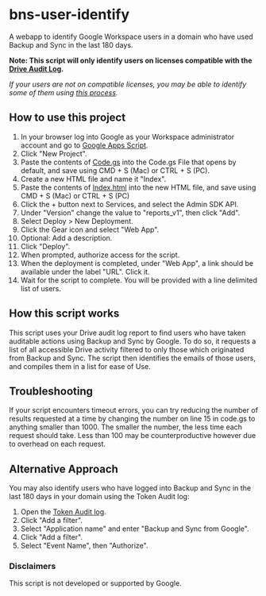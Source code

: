 # bns-user-identify
A webapp to identify Google Workspace users in a domain who have used Backup and Sync in the last 180 days.

**Note: This script will only identify users on licenses compatible with the [Drive Audit Log](https://support.google.com/a/answer/4579696).**

_If your users are not on compatible licenses, you may be able to identify some of them using [this process](README.md#Alternative-approach)._

## How to use this project
1. In your browser log into Google as your Workspace administrator account and go to [Google Apps Script](https://script.google.com).
2. Click "New Project".
3. Paste the contents of [Code.gs](code.gs) into the Code.gs File that opens by default, and save using CMD + S (Mac) or CTRL + S (PC).
4. Create a new HTML file and name it "Index".
5. Paste the contents of [Index.html](index.html) into the new HTML file, and save using CMD + S (Mac) or CTRL + S (PC)
6. Click the + button next to Services, and select the Admin SDK API.
7. Under "Version" change the value to "reports_v1", then click "Add".
8. Select Deploy > New Deployment.
9. Click the Gear icon and select "Web App".
10. Optional: Add a description.
11. Click "Deploy".
12. When prompted, authorize access for the script.
13. When the deployment is completed, under "Web App", a link should be available under the label "URL". Click it.
14. Wait for the script to complete. You will be provided with a line delimited list of users.

## How this script works
This script uses your Drive audit log report to find users who have taken auditable actions using Backup and Sync by Google. To do so, it requests a list of all accessible Drive activity filtered to only those which originated from Backup and Sync. The script then identifies the emails of those users, and compiles them in a list for ease of Use.

## Troubleshooting

If your script encounters timeout errors, you can try reducing the number of results requested at a time by changing the number on line 15 in code.gs to anything smaller than 1000. The smaller the number, the less time each request should take. Less than 100 may be counterproductive however due to overhead on each request.

## Alternative Approach
You may also identify users who have logged into Backup and Sync in the last 180 days in your domain using the Token Audit log:
1. Open the [Token Audit log](https://admin.google.com/ac/reporting/audit/token).
2. Click "Add a filter".
3. Select "Application name" and enter "Backup and Sync from Google".
4. Click "Add a filter".
5. Select "Event Name", then "Authorize".

### Disclaimers
This script is not developed or supported by Google.
